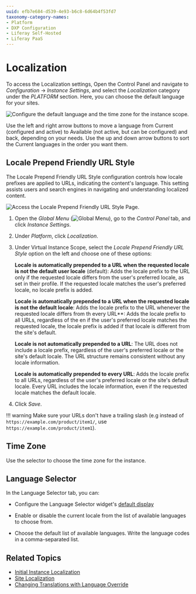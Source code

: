 ```yaml
---
uuid: efb7e684-d539-4e93-b6c8-6d64b4f53fd7
taxonomy-category-names:
- Platform
- DXP Configuration
- Liferay Self-Hosted
- Liferay PaaS
---
```

# Localization

To access the Localization settings, Open the Control Panel and navigate to *Configuration* &rarr; *Instance Settings*, and select the *Localization* category under the *PLATFORM* section. Here, you can choose the default language for your sites.

![Configure the default language and the time zone for the instance scope.](./localization/images/01.png)

Use the left and right arrow buttons to move a language from Current (configured and active) to Available (not active, but can be configured) and back, depending on your needs. Use the up and down arrow buttons to sort the Current languages in the order you want them.

## Locale Prepend Friendly URL Style

The Locale Prepend Friendly URL Style configuration controls how locale prefixes are applied to URLs, indicating the content's language. This setting assists users and search engines in navigating and understanding localized content.

![Access the Locale Prepend Friendly URL Style Page.](./site-localization/images/07.png)

1. Open the *Global Menu* (![Global Menu](../../images/icon-applications-menu.png)), go to the *Control Panel* tab, and click *Instance Settings*.

1. Under *Platform*, click *Localization*.

1. Under Virtual Instance Scope, select the *Locale Prepend Friendly URL Style* option on the left and choose one of these options:

   **Locale is automatically prepended to a URL when the requested locale is not the default user locale** (default): Adds the locale prefix to the URL only if the requested locale differs from the user's preferred locale, as set in their profile. If the requested locale matches the user's preferred locale, no locale prefix is added.

   **Locale is automatically prepended to a URL when the requested locale is not the default locale**: Adds the locale prefix to the URL whenever the requested locale differs from th every URL**: Adds the locale prefix to all URLs, regardless of the en if the user's preferred locale matches the requested locale, the locale prefix is added if that locale is different from the site's default.

   **Locale is not automatically prepended to a URL**: The URL does not include a locale prefix, regardless of the user's preferred locale or the site's default locale. The URL structure remains consistent without any locale information.

   **Locale is automatically prepended to every URL**: Adds the locale prefix to all URLs, regardless of the user's preferred locale or the site's default locale. Every URL includes the locale information, even if the requested locale matches the default locale.

1. Click *Save*.

!!! warning
    Make sure your URLs don't have a trailing slash (e.g instead of `https://example.com/product/item1/`, use `https://example.com/product/item1`).

## Time Zone

Use the selector to choose the time zone for the instance.

## Language Selector

In the Language Selector tab, you can:

- Configure the Language Selector widget's [default display](../../../site-building/creating-pages/page-fragments-and-widgets/using-widgets/styling-widgets/setting-a-default-widget-template.md)

- Enable or disable the current locale from the list of available languages to choose from.

- Choose the default list of available languages. Write the language codes in a comma-separated list.

## Related Topics

- [Initial Instance Localization](../../../installation-and-upgrades/setting-up-liferay/initial-instance-localization.md)
- [Site Localization](../../../site-building/site-settings/site-localization.md)
- [Changing Translations with Language Override](../changing-translations-with-language-override.md)